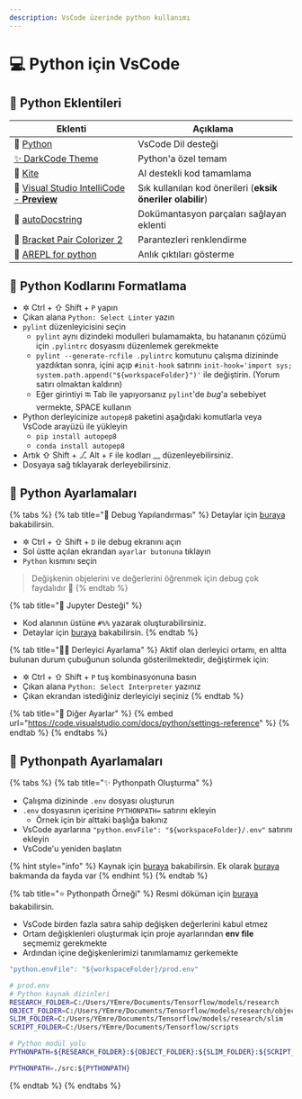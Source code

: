 ```yaml
---
description: VsCode üzerinde python kullanımı
---
```


# 💻 Python için VsCode

## 🧩 Python Eklentileri

| Eklenti                                                                                                                                  | Açıklama                                                   |
| ---------------------------------------------------------------------------------------------------------------------------------------- | ---------------------------------------------------------- |
| 🐍 [Python](https://marketplace.visualstudio.com/items?itemName=ms-python.python)                                                        | VsCode Dil desteği                                         |
| [✨ DarkCode Theme](https://marketplace.visualstudio.com/items?itemName=yedhrab.darkcode-theme-adopted-python-and-markdown)               | Python'a özel temam                                        |
| 🏹 [Kite](https://marketplace.visualstudio.com/items?itemName=kiteco.kite)                                                               | AI destekli kod tamamlama                                  |
| 🤖 [Visual Studio IntelliCode - **Preview**](https://marketplace.visualstudio.com/items?itemName=VisualStudioExptTeam.vscodeintellicode) | Sık kullanılan kod önerileri (**eksik öneriler olabilir**) |
| 📜 [autoDocstring](https://marketplace.visualstudio.com/items?itemName=njpwerner.autodocstring)                                          | Dokümantasyon parçaları sağlayan eklenti                   |
| 🌈 [Bracket Pair Colorizer 2](https://marketplace.visualstudio.com/items?itemName=CoenraadS.bracket-pair-colorizer-2)                    | Parantezleri renklendirme                                  |
| 🤖 [AREPL for python](https://marketplace.visualstudio.com/items?itemName=almenon.arepl)                                                 | Anlık çıktıları gösterme                                   |

## 📏 Python Kodlarını Formatlama

* ✲ Ctrl + ⇧ Shift + `P` yapın
* Çıkan alana `Python: Select Linter` yazın
* `pylint` düzenleyicisini seçin
  * `pylint` aynı dizindeki modulleri bulamamakta, bu hatananın çözümü için `.pylintrc` dosyasını düzenlemek gerekmekte
  * `pylint --generate-rcfile .pylintrc` komutunu çalışma dizininde yazdıktan sonra, içini açıp `#init-hook` satırını `init-hook='import sys; system.path.append("${workspaceFolder}")'` ile değiştirin. (Yorum satırı olmaktan kaldırın)
  * Eğer girintiyi ⭾ Tab ile yapıyorsanız `pylint`'de _bug_'a sebebiyet vermekte, SPACE kullanın
* Python derleyicinize `autopep8` paketini aşağıdaki komutlarla veya VsCode arayüzü ile yükleyin
  * `pip install autopep8`
  * `conda install autopep8`
* Artık ⇧ Shift + ⎇ Alt + `F` ile kodları __ düzenleyebilirsiniz.
* Dosyaya sağ tıklayarak derleyebilirsiniz.

## 🔨 Python Ayarlamaları

{% tabs %}
{% tab title="🐛 Debug Yapılandırması" %}
Detaylar için [buraya](https://code.visualstudio.com/docs/python/debugging) bakabilirsin.

* ✲ Ctrl + ⇧ Shift + `D` ile debug ekranını açın
* Sol üstte açılan ekrandan `ayarlar butonuna` tıklayın
* `Python` kısmını seçin

> Değişkenin objelerini ve değerlerini öğrenmek için debug çok faydalıdır 🌟
{% endtab %}

{% tab title="👐 Jupyter Desteği" %}
* Kod alanının üstüne `#%%` yazarak oluşturabilirsiniz.
* Detaylar için [buraya](https://code.visualstudio.com/docs/python/jupyter-support) bakabilirsin.
{% endtab %}

{% tab title="👨‍🔧 Derleyici Ayarlama" %}
Aktif olan derleyici ortamı, en altta bulunan durum çubuğunun solunda gösterilmektedir, değiştirmek için:

* ✲ Ctrl + ⇧ Shift + `P` tuş kombinasyonuna basın
* Çıkan alana `Python: Select Interpreter` yazınız
* Çıkan ekrandan istediğiniz derleyiciyi seçiniz
{% endtab %}

{% tab title="🔗 Diğer Ayarlar" %}
{% embed url="https://code.visualstudio.com/docs/python/settings-reference" %}
{% endtab %}
{% endtabs %}

## &#x20;🚩 Pythonpath Ayarlamaları

{% tabs %}
{% tab title="✨ Pythonpath Oluşturma" %}
* Çalışma dizininde `.env` dosyası oluşturun
* `.env` dosyasının içerisine `PYTHONPATH=` satırını ekleyin
  * Örnek için bir alttaki başlığa bakınız
* VsCode ayarlarına `"python.envFile": "${workspaceFolder}/.env"` satırını ekleyin
* VsCode'u yeniden başlatın

{% hint style="info" %}
Kaynak için [buraya](https://github.com/Microsoft/vscode-python/issues/3840#issuecomment-463789294) bakabilirsin. Ek olarak [buraya](https://stackoverflow.com/a/54083402/9770490) bakmanda da fayda var
{% endhint %}
{% endtab %}

{% tab title="⭐ Pythonpath Örneği" %}
Resmi döküman için [buraya](https://code.visualstudio.com/docs/python/environments#\_environment-variable-definitions-file) bakabilirsin.

* VsCode birden fazla satıra sahip değişken değerlerini kabul etmez
* Ortam değişklenleri oluşturmak için proje ayarlarından **env file** seçmemiz gerekmekte
* Ardından içine değişkenlerimizi tanımlamamız gerkemekte

```javascript
"python.envFile": "${workspaceFolder}/prod.env"
```

```bash
# prod.env
# Python kaynak dizinleri
RESEARCH_FOLDER=C:/Users/YEmre/Documents/Tensorflow/models/research
OBJECT_FOLDER=C:/Users/YEmre/Documents/Tensorflow/models/research/object_detection
SLIM_FOLDER=C:/Users/YEmre/Documents/Tensorflow/models/research/slim
SCRIPT_FOLDER=C:/Users/YEmre/Documents/Tensorflow/scripts

# Python modül yolu
PYTHONPATH=${RESEARCH_FOLDER}:${OBJECT_FOLDER}:${SLIM_FOLDER}:${SCRIPT_FOLDER}
```

```bash
PYTHONPATH=./src:${PYTHONPATH}
```
{% endtab %}
{% endtabs %}
